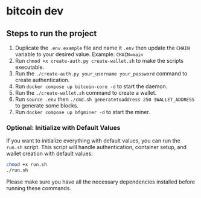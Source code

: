 # bitcoin dev

## Steps to run the project

1. Duplicate the `.env.example` file and name it `.env` then update the `CHAIN` variable to your desired value. Example: `CHAIN=main`
2. Run `chmod +x create-auth.py create-wallet.sh` to make the scripts executable.
3. Run the `./create-auth.py your_username your_password` command to create authentication.
4. Run `docker compose up bitcoin-core -d` to start the daemon.
5. Run the `./create-wallet.sh` command to create a wallet.
6. Run `source .env` then `./cmd.sh generatetoaddress 250 $WALLET_ADDRESS` to generate some blocks.
7. Run `docker compose up bfgminer -d` to start the miner.

### Optional: Initialize with Default Values

If you want to initialize everything with default values, you can run the `run.sh` script. This script will handle authentication, container setup, and wallet creation with default values:

```bash
chmod +x run.sh
./run.sh
```

Please make sure you have all the necessary dependencies installed before running these commands.
